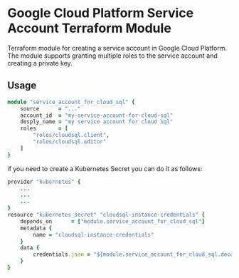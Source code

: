 # Google Cloud Platform Service Account Terraform Module
Terraform module for creating a service account in Google Cloud Platform. The module supports granting multiple roles to the service account and creating a private key. 

## Usage

```ruby
module "service_account_for_cloud_sql" {
    source      = "..."
    account_id  = "my-service-account-for-cloud-sql"
    desply_name = "my service account for cloud sql"
    roles       = [
        "roles/cloudsql.client", 
        "roles/cloudsql.editor"
    ]
}
```

if you need to create a Kubernetes Secret you can do it as follows: 

```ruby
provider "kubernetes" {
    ...
    ...
    ...
}
resource "kubernetes_secret" "cloudsql-instance-credentials" {
    depends_on      = ["module.service_account_for_cloud_sql"]
    metadata {
        name = "cloudsql-instance-credentials"
    }
    data {
        credentials.json = "${module.service_account_for_cloud_sql.decoded_private_key}"
    }
}

```
